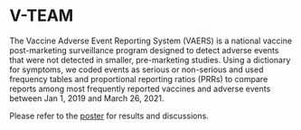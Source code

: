 # V-TEAM


The Vaccine Adverse Event Reporting System (VAERS) is a national vaccine post-marketing surveillance program designed to detect adverse events that were not detected in smaller, pre-marketing studies. Using a dictionary for symptoms, we coded events as serious or non-serious and used frequency tables and proportional reporting ratios (PRRs) to compare reports among most frequently reported vaccines and adverse events between Jan 1, 2019 and March 26, 2021.

Please refer to the [poster](methods2021_team_8_poster.pdf) for results and discussions.

